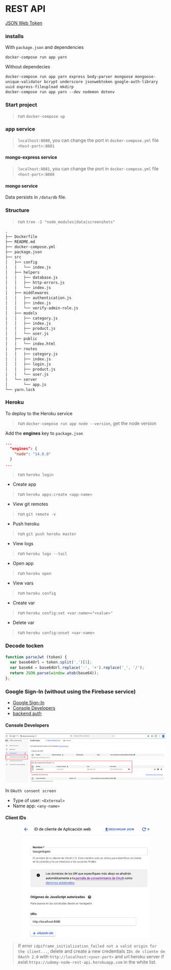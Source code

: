 # REST API

[JSON Web Token][jwt]

### installs

With `package.json` and dependencies
```shell
docker-compose run app yarn
```

Without dependecies
```shell
docker-compose run app yarn express body-parser mongoose mongoose-unique-validator bcrypt underscore jsonwebtoken google-auth-library uuid express-fileupload mkdirp
docker-compose run app yarn --dev nodemon dotenv
```

### Start project

> run `docker-compose up`

### app service

> `localhost:8080`, you can change the port in `docker-compose.yml` file `<host-port>:8081`

#### mongo-express service

> `localhost:8081`, you can change the port in `docker-compose.yml` file `<host-port>:8080`

#### mongo service

Data persists in `/data/db` file.

### Structure

> run `tree -I "node_modules|data|screenshots"`
```shell
.
├── Dockerfile
├── README.md
├── docker-compose.yml
├── package.json
├── src
│   ├── config
│   │   └── index.js
│   ├── helpers
│   │   ├── database.js
│   │   ├── http-errors.js
│   │   └── index.js
│   ├── middlewares
│   │   ├── authentication.js
│   │   ├── index.js
│   │   └── verify-admin-role.js
│   ├── models
│   │   ├── category.js
│   │   ├── index.js
│   │   ├── product.js
│   │   └── user.js
│   ├── public
│   │   └── index.html
│   ├── routes
│   │   ├── category.js
│   │   ├── index.js
│   │   ├── login.js
│   │   ├── product.js
│   │   └── user.js
│   └── server
│       └── app.js
└── yarn.lock
```

### Heroku

To deploy to the Heroku service

> run `docker-compose run app node --version`, get the node version

Add the **engines** key to `package.json`
```json
...
  "engines": {
    "node": "14.0.0"
  }
...
```

> run `heroku login`

- Create app
> run `heroku apps:create <app-name>`

- View git remotes
> run `git remote -v`

- Push heroku
> run `git push heroku master`

- View logs
> run `heroku logs --tail`

- Open app
> run `heroku open`

- View vars
> run `heroku config`

- Create var
> run `heroku config:set <var-name>="<value>"`

- Delete var
> run `heroku config:unset <var-name>`

### Decode tocken

```javascript
function parseJwt (token) {
  var base64Url = token.split('.')[1];
  var base64 = base64Url.replace('-', '+').replace('_', '/');
  return JSON.parse(window.atob(base64));
};
```

### Google Sign-In (without using the Firebase service)

- [Google Sign-In][sign_in]
- [Console Developers][console_developers]
- [backend auth][backend_auth]

#### Console Developers
<p align="center">
  <kbd>
    <img src="screenshots/console-developers.png" title="console developers"  width="800px" height="auto">
  </kbd>
</p>

In `OAuth consent screen`

- Type of user: `<External>`
- Name app: `<any-name>`

#### Client IDs

<p align="center">
  <kbd>
    <img src="screenshots/client-id-oauth-2_0.png" title="client id oauth 2.0"  width="400px" height="auto">
  </kbd>
</p>

> If error `idpiframe_initialization_failed not a valid origin for the client...`, delete and create a new credentials `IDs de cliente de OAuth 2.0` with `http://localhost:<your-port>` and url heroku server if exist `https://udemy-node-rest-api.herokuapp.com` in the white list.

[jwt]: https://jwt.io/
[sign_in]: https://developers.google.com/identity/sign-in/web/sign-in
[console_developers]: https://console.developers.google.com/apis/credentials
[backend_auth]: https://developers.google.com/identity/sign-in/web/backend-auth

